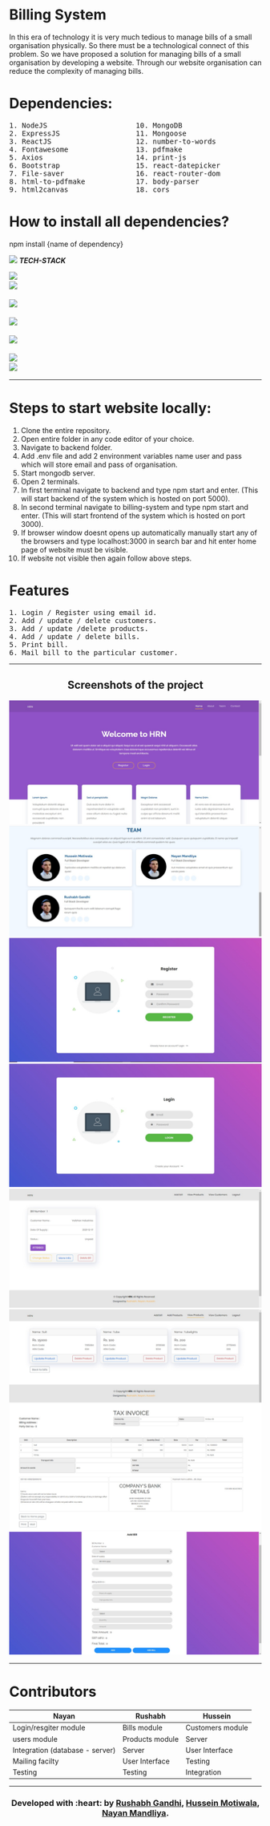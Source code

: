 # Billing System

In this era of technology it is very much tedious to manage bills of a small organisation physically. So there must be a technological connect of this problem. So we have proposed a solution for managing bills of a small organisation by developing a website. Through our website organisation can reduce the complexity of managing bills. 

# Dependencies:
<pre>
1. NodeJS                     10. MongoDB                          19. html-pdf
2. ExpressJS                  11. Mongoose                         20. is-empty
3. ReactJS                    12. number-to-words                  21. nodemailer
4. Fontawesome                13. pdfmake                          22. nodemailer-sendgrid-support
5. Axios                      14. print-js                         23. nodemon
6. Bootstrap                  15. react-datepicker                 24. popup
7. File-saver                 16. react-router-dom                 25. validator
8. html-to-pdfmake            17. body-parser                      26. jspdf
9. html2canvas                18. cors                             27. dotenv
</pre>

# How to install all dependencies? 
npm install {name of dependency}

<img src="https://media.giphy.com/media/iY8CRBdQXODJSCERIr/giphy.gif" width="30px">&nbsp;***TECH-STACK***
<p align="left">
  
  <code><img height="50" src="https://www.vectorlogo.zone/logos/mongodb/mongodb-ar21.svg"></code>
  <code> <img height="50" src="https://www.vectorlogo.zone/logos/nodejs/nodejs-ar21.svg"> </code>
  <code> <img height="50" src="https://w7.pngwing.com/pngs/212/722/png-transparent-web-development-express-js-javascript-software-framework-laravel-world-wide-web-purple-blue-text.png"> </code>
  <code> <img height="50" src="https://www.vectorlogo.zone/logos/reactjs/reactjs-ar21.svg"> </code>
  <code> <img height="50" src="https://blog.hyperiondev.com/wp-content/uploads/2018/09/Blog-Article-MERN-Stack.jpg"> </code>
  <code> <img height="50" src="https://www.vectorlogo.zone/logos/getpostman/getpostman-ar21.svg"> </code>
   <code><img height="50" src="https://www.vectorlogo.zone/logos/git-scm/git-scm-ar21.svg"></code>

  <hr>
  </p>

# Steps to start website locally:
1. Clone the entire repository.
2. Open entire folder in any code editor of your choice.
3. Navigate to backend folder.
4. Add .env file and add 2 environment variables name user and pass which will store email and pass of organisation.
5. Start mongodb server.
6. Open 2 terminals.
7. In first terminal navigate to backend and type npm start and enter. (This will start backend of the system which is hosted on port 5000).
8. In second terminal navigate to billing-system and type npm start and enter. (This will start frontend of the system which is hosted on port 3000).
9. If browser window doesnt opens up automatically manually start any of the browsers and type localhost:3000 in search bar and hit enter home page of website must be visible.
10. If website not visible then again follow above steps.



# Features
<pre>
1. Login / Register using email id.
2. Add / update / delete customers.
3. Add / update /delete products.
4. Add / update / delete bills.
5. Print bill.
6. Mail bill to the particular customer.
</pre>
---

<h2 align="center">
Screenshots of the project
</h2>

![img](Screenshots/1.jpeg)
![img](Screenshots/2.jpeg)
![img](Screenshots/3.jpeg)
![img](Screenshots/4.jpeg)
![img](Screenshots/5.jpeg)
![img](Screenshots/6.jpeg)
![img](Screenshots/7.jpeg)
![img](Screenshots/8.jpeg)

---
# Contributors
| Nayan | Rushabh | Hussein |
|-------|---------|---------|
| Login/resgiter module | Bills module | Customers module |
| users module | Products module | Server |
| Integration (database - server) | Server | User Interface |
| Mailing facilty | User Interface | Testing |
| Testing | Testing | Integration|


<hr>
<h3 align="center"><b>Developed with :heart: by <a href="https://github.com/rushabhgandhi13">Rushabh Gandhi</a>, <a href="https://github.com/hussein-hub">Hussein Motiwala</a>, <a href="https://github.com/nixen2802">Nayan Mandliya</a>.</b></h1>
